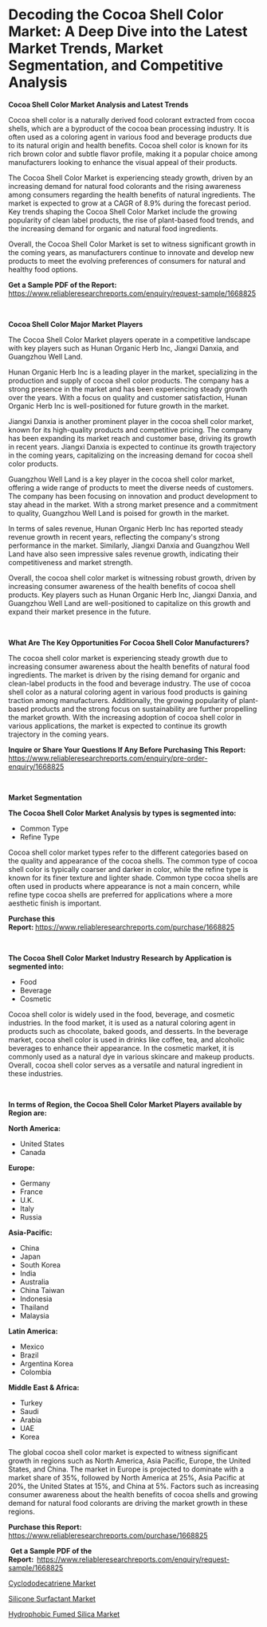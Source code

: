 <p><h1>Decoding the Cocoa Shell Color Market: A Deep Dive into the Latest Market Trends, Market Segmentation, and Competitive Analysis</h1></p><p><strong>Cocoa Shell Color Market Analysis and Latest Trends</strong></p>
<p><p>Cocoa shell color is a naturally derived food colorant extracted from cocoa shells, which are a byproduct of the cocoa bean processing industry. It is often used as a coloring agent in various food and beverage products due to its natural origin and health benefits. Cocoa shell color is known for its rich brown color and subtle flavor profile, making it a popular choice among manufacturers looking to enhance the visual appeal of their products.</p><p>The Cocoa Shell Color Market is experiencing steady growth, driven by an increasing demand for natural food colorants and the rising awareness among consumers regarding the health benefits of natural ingredients. The market is expected to grow at a CAGR of 8.9% during the forecast period. Key trends shaping the Cocoa Shell Color Market include the growing popularity of clean label products, the rise of plant-based food trends, and the increasing demand for organic and natural food ingredients.</p><p>Overall, the Cocoa Shell Color Market is set to witness significant growth in the coming years, as manufacturers continue to innovate and develop new products to meet the evolving preferences of consumers for natural and healthy food options.</p></p>
<p><strong>Get a Sample PDF of the Report:&nbsp;</strong> <a href="https://www.reliableresearchreports.com/enquiry/request-sample/1668825">https://www.reliableresearchreports.com/enquiry/request-sample/1668825</a></p>
<p>&nbsp;</p>
<p><strong>Cocoa Shell Color Major Market Players</strong></p>
<p><p>The Cocoa Shell Color Market players operate in a competitive landscape with key players such as Hunan Organic Herb Inc, Jiangxi Danxia, and Guangzhou Well Land. </p><p>Hunan Organic Herb Inc is a leading player in the market, specializing in the production and supply of cocoa shell color products. The company has a strong presence in the market and has been experiencing steady growth over the years. With a focus on quality and customer satisfaction, Hunan Organic Herb Inc is well-positioned for future growth in the market.</p><p>Jiangxi Danxia is another prominent player in the cocoa shell color market, known for its high-quality products and competitive pricing. The company has been expanding its market reach and customer base, driving its growth in recent years. Jiangxi Danxia is expected to continue its growth trajectory in the coming years, capitalizing on the increasing demand for cocoa shell color products.</p><p>Guangzhou Well Land is a key player in the cocoa shell color market, offering a wide range of products to meet the diverse needs of customers. The company has been focusing on innovation and product development to stay ahead in the market. With a strong market presence and a commitment to quality, Guangzhou Well Land is poised for growth in the market.</p><p>In terms of sales revenue, Hunan Organic Herb Inc has reported steady revenue growth in recent years, reflecting the company's strong performance in the market. Similarly, Jiangxi Danxia and Guangzhou Well Land have also seen impressive sales revenue growth, indicating their competitiveness and market strength.</p><p>Overall, the cocoa shell color market is witnessing robust growth, driven by increasing consumer awareness of the health benefits of cocoa shell products. Key players such as Hunan Organic Herb Inc, Jiangxi Danxia, and Guangzhou Well Land are well-positioned to capitalize on this growth and expand their market presence in the future.</p></p>
<p>&nbsp;</p>
<p><strong>What Are The Key Opportunities For Cocoa Shell Color Manufacturers?</strong></p>
<p><p>The cocoa shell color market is experiencing steady growth due to increasing consumer awareness about the health benefits of natural food ingredients. The market is driven by the rising demand for organic and clean-label products in the food and beverage industry. The use of cocoa shell color as a natural coloring agent in various food products is gaining traction among manufacturers. Additionally, the growing popularity of plant-based products and the strong focus on sustainability are further propelling the market growth. With the increasing adoption of cocoa shell color in various applications, the market is expected to continue its growth trajectory in the coming years.</p></p>
<p><strong>Inquire or Share Your Questions If Any Before Purchasing This Report:</strong> <a href="https://www.reliableresearchreports.com/enquiry/pre-order-enquiry/1668825">https://www.reliableresearchreports.com/enquiry/pre-order-enquiry/1668825</a></p>
<p>&nbsp;</p>
<p><strong>Market Segmentation</strong></p>
<p><strong>The Cocoa Shell Color Market Analysis by types is segmented into:</strong></p>
<p><ul><li>Common Type</li><li>Refine Type</li></ul></p>
<p><p>Cocoa shell color market types refer to the different categories based on the quality and appearance of the cocoa shells. The common type of cocoa shell color is typically coarser and darker in color, while the refine type is known for its finer texture and lighter shade. Common type cocoa shells are often used in products where appearance is not a main concern, while refine type cocoa shells are preferred for applications where a more aesthetic finish is important.</p></p>
<p><strong>Purchase this Report:&nbsp;</strong><a href="https://www.reliableresearchreports.com/purchase/1668825">https://www.reliableresearchreports.com/purchase/1668825</a></p>
<p>&nbsp;</p>
<p><strong>The Cocoa Shell Color Market Industry Research by Application is segmented into:</strong></p>
<p><ul><li>Food</li><li>Beverage</li><li>Cosmetic</li></ul></p>
<p><p>Cocoa shell color is widely used in the food, beverage, and cosmetic industries. In the food market, it is used as a natural coloring agent in products such as chocolate, baked goods, and desserts. In the beverage market, cocoa shell color is used in drinks like coffee, tea, and alcoholic beverages to enhance their appearance. In the cosmetic market, it is commonly used as a natural dye in various skincare and makeup products. Overall, cocoa shell color serves as a versatile and natural ingredient in these industries.</p></p>
<p>&nbsp;</p>
<p><strong>In terms of Region, the Cocoa Shell Color Market Players available by Region are:</strong></p>
<p>
    <p> <strong> North America: </strong>
        <ul>
            <li>United States</li>
            <li>Canada</li>
        </ul>
        </p> 
    <p> <strong> Europe: </strong>
        <ul>
            <li>Germany</li>
            <li>France</li>
            <li>U.K.</li>
            <li>Italy</li>
            <li>Russia</li>
        </ul>
        </p> 
    <p> <strong> Asia-Pacific: </strong>
        <ul>
            <li>China</li>
            <li>Japan</li>
            <li>South Korea</li>
            <li>India</li>
            <li>Australia</li>
            <li>China Taiwan</li>
            <li>Indonesia</li>
            <li>Thailand</li>
            <li>Malaysia</li>
        </ul>
        </p> 
    <p> <strong> Latin America: </strong>
        <ul>
            <li>Mexico</li>
            <li>Brazil</li>
            <li>Argentina Korea</li>
            <li>Colombia</li>
        </ul>
        </p> 
    <p> <strong> Middle East & Africa: </strong>
        <ul>
            <li>Turkey</li>
            <li>Saudi</li>
            <li>Arabia</li>
            <li>UAE</li>
            <li>Korea</li>
        </ul>
    </p>
    </p>
<p><p>The global cocoa shell color market is expected to witness significant growth in regions such as North America, Asia Pacific, Europe, the United States, and China. The market in Europe is projected to dominate with a market share of 35%, followed by North America at 25%, Asia Pacific at 20%, the United States at 15%, and China at 5%. Factors such as increasing consumer awareness about the health benefits of cocoa shells and growing demand for natural food colorants are driving the market growth in these regions.</p></p>
<p><strong>Purchase this Report: </strong><a href="https://www.reliableresearchreports.com/purchase/1668825">https://www.reliableresearchreports.com/purchase/1668825</a></p>
<p>&nbsp;<strong>Get a Sample PDF of the Report:&nbsp;&nbsp;</strong><a href="https://www.reliableresearchreports.com/enquiry/request-sample/1668825">https://www.reliableresearchreports.com/enquiry/request-sample/1668825</a></p>
<p><strong></strong></p>
<p><p><a href="https://view.publitas.com/reportprime-1/cyclododecatriene-market-offers-provide-insightful-data-for-the-time-period-from-2023-to-2030-and-also-provide-analysis-based-on-application-type-and-region/">Cyclododecatriene Market</a></p><p><a href="https://view.publitas.com/reportprime-1/silicone-surfactant-market-offer-valuable-insights-into-market-size-market-share-market-trends-and-projections-spanning-from-2023-to-2030/">Silicone Surfactant Market</a></p><p><a href="https://view.publitas.com/reportprime-1/hydrophobic-fumed-silica-market-size-growth-outlook-from-2023-to-2030-projecting-at-markets-trends-analysis-by-application-regional-outlook-and-revenue/">Hydrophobic Fumed Silica Market</a></p></p>